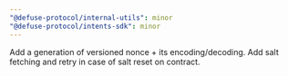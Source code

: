 ```yaml
---
"@defuse-protocol/internal-utils": minor
"@defuse-protocol/intents-sdk": minor
---
```


Add a generation of versioned nonce + its encoding/decoding. Add salt fetching and retry in case of salt reset on contract.
